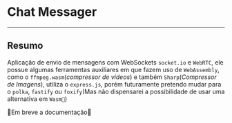 # Chat Messager
___
## Resumo
Aplicação de envio de mensagens com WebSockets `socket.io` e `WebRTC`, ele possue algumas ferramentas auxiliares em que fazem uso de `WebAssembly`, como o `ffmpeg.wasm`(*compressor de videos*) e também `Sharp`(*Compressor de Imagens*), utiliza o `express.js`, porém futuramente pretendo mudar para o `polka`, `fastify` ou `foxify`(Mas não dispensarei a possibilidade de usar uma alternativa em `Wasm🚀`)



🚧Em breve a documentação🚧
